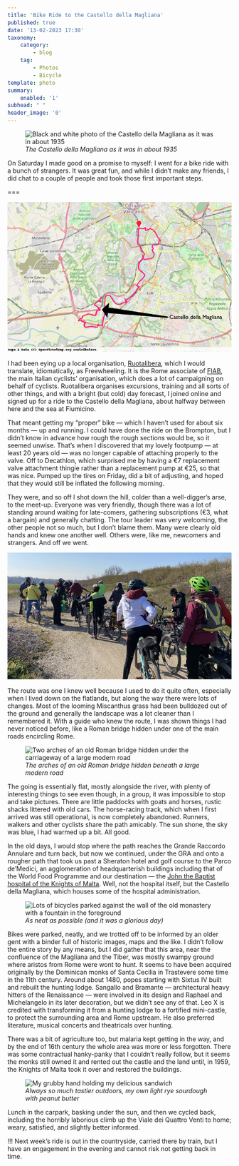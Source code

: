 ```yaml
---
title: 'Bike Ride to the Castello della Magliana'
published: true
date: '13-02-2023 17:30'
taxonomy:
    category:
        - blog
    tag:
        - Photos
        - Bicycle
template: photo
summary:
    enabled: '1'
subhead: " "
header_image: '0'
---
```


<figure>
<img loading="lazy" alt="Black and white photo of the Castello della Magliana as it was in about 1935" class="img-fullwidth" src="/user/pages/03.blog/bike-ride-to-the-castello-della-magliana/casale_magliana.jpg" />
<figcaption style="font-style: italic;">The Castello della Magliana as it was in about 1935</figcaption>
</figure>


On Saturday I made good on a promise to myself: I went for a bike ride with a bunch of strangers. It was great fun, and while I didn’t make any friends, I did chat to a couple of people and took those first important steps.

===

![Route map and location of the castello](2023-02-11.png?class=center)

I had been eying up a local organisation, [Ruotalibera](https://www.ruotalibera.org/), which I would translate, idiomatically, as Freewheeling. It is the Rome associate of [FIAB](https://www.fiab-onlus.it/), the main Italian cyclists’ organisation, which does a lot of campaigning on behalf of cyclists. Ruotalibera organises excursions, training and all sorts of other things, and with a bright (but cold) day forecast, I joined online and signed up for a ride to the Castello della Magliana, about halfway between here and the sea at Fiumicino.

That meant getting my “proper” bike — which I haven’t used for about six months — up and running. I could have done the ride on the Brompton, but I didn’t know in advance how rough the rough sections would be, so it seemed unwise. That’s when I discovered that my lovely footpump — at least 20 years old — was no longer capable of attaching properly to the valve. Off to Decathlon, which surprised me by having a €7 replacement valve attachment thingie rather than a replacement pump at €25, so that was nice. Pumped up the tires on Friday, did a bit of adjusting, and hoped that they would still be inflated the following morning.

They were, and so off I shot down the hill, colder than a well-digger’s arse, to the meet-up. Everyone was very friendly, though there was a lot of standing around waiting for late-comers, gathering subscriptions (€3, what a bargain) and generally chatting. The tour leader was very welcoming, the other people not so much, but I don’t blame them. Many were clearly old hands and knew one another well. Others were, like me, newcomers and strangers. And off we went.

![A group of cyclists seen from the rear about to set off on a ride together](crowd.jpg?classes=center)

The route was one I knew well because I used to do it quite often, especially when I lived down on the flatlands, but along the way there were lots of changes. Most of the looming Miscanthus grass had been bulldozed out of the ground and generally the landscape was a lot cleaner than I remembered it. With a guide who knew the route, I was shown things I had never noticed before, like a Roman bridge hidden under one of the main roads encircling Rome.

<figure>
<img loading="lazy" alt="Two arches of an old Roman bridge hidden under the carriageway of a large modern road" class="img-fullwidth u-photo" src="/user/pages/03.blog/bike-ride-to-the-castello-della-magliana/bridge.jpg" />
<figcaption style="font-style: italic;">The arches of an old Roman bridge hidden beneath a large modern road</figcaption>
</figure>

The going is essentially flat, mostly alongside the river, with plenty of interesting things to see even though, in a group, it was impossible to stop and take pictures. There are little paddocks with goats and horses, rustic shacks littered with old cars. The horse-racing track, which when I first arrived was still operational, is now completely abandoned. Runners, walkers and other cyclists share the path amicably. The sun shone, the sky was blue, I had warmed up a bit. All good.

In the old days, I would stop where the path reaches the Grande Raccordo Annulare and turn back, but now we continued, under the GRA and onto a rougher path that took us past a Sheraton hotel and golf course to the Parco de’Medici, an agglomeration of headquarterish buildings including that of the World Food Programme and our destination — the [John the Baptist hospital of the Knights of Malta](https://sanita.acismom.it/ospedale-san-giovanni-battista/). Well, not the hospital itself, but the Castello della Magliana, which houses some of the hospital administration.

<figure>
<img loading="lazy" alt="Lots of bicycles parked against the wall of the old monastery with a fountain in the foreground" class="fig-image" src="/user/pages/03.blog/bike-ride-to-the-castello-della-magliana/bikes.jpg" />
<figcaption style="font-style: italic;">As neat as possible (and it was a glorious day)</figcaption>
</figure>

Bikes were parked, neatly, and we trotted off to be informed by an older gent with a binder full of historic images, maps and the like. I didn’t follow the entire story by any means, but I did gather that this area, near the confluence of the Magliana and the Tiber, was mostly swampy ground where aristos from Rome were wont to hunt. It seems to have been acquired originally by the Dominican monks of Santa Cecilia in Trastevere some time in the 11th century. Around about 1480, popes starting with Sixtus IV built and rebuilt the hunting lodge. Sangallo and Bramante — architectural heavy hitters of the Renaissance — were involved in its design and Raphael and Michelangelo in its later decoration, but we didn’t see any of that. Leo X is credited with transforming it from a hunting lodge to a fortified mini-castle, to protect the surrounding area and Rome upstream. He also preferred literature, musical concerts and theatricals over hunting.

There was a bit of agriculture too, but malaria kept getting in the way, and by the end of 16th century the whole area was more or less forgotten. There was some contractual hanky-panky that I couldn’t really follow, but it seems the monks still owned it and rented out the castle and the land until, in 1959, the Knights of Malta took it over and restored the buildings.

<figure>
<img loading="lazy" alt="My grubby hand holding my delicious sandwich" class="fig-image" src="/user/pages/03.blog/bike-ride-to-the-castello-della-magliana/lunch.jpg" />
<figcaption style="font-style: italic;">Always so much tastier outdoors, my own light rye sourdough with peanut butter</figcaption>
</figure>


Lunch in the carpark, basking under the sun, and then we cycled back, including the horribly laborious climb up the Viale dei Quattro Venti to home; weary, satisfied, and slightly better informed. 

!!! Next week’s ride is out in the countryside, carried there by train, but I have an engagement in the evening and cannot risk not getting back in time.
